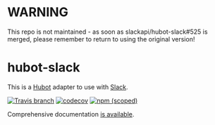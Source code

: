 # WARNING

This repo is not maintained - as soon as slackapi/hubot-slack#525 is merged, please remember to return to using the original version!

# hubot-slack

This is a [Hubot](http://hubot.github.com/) adapter to use with [Slack](https://slack.com).

[![Travis branch](https://img.shields.io/travis/slackapi/hubot-slack/master.svg?maxAge=2592000)](https://travis-ci.org/slackapi/hubot-slack)
[![codecov](https://codecov.io/gh/slackapi/hubot-slack/branch/master/graph/badge.svg)](https://codecov.io/gh/slackapi/hubot-slack)
[![npm (scoped)](https://img.shields.io/npm/v/hubot-slack.svg?maxAge=2592000)](https://www.npmjs.com/package/hubot-slack)

Comprehensive documentation [is available](https://slackapi.github.io/hubot-slack).
